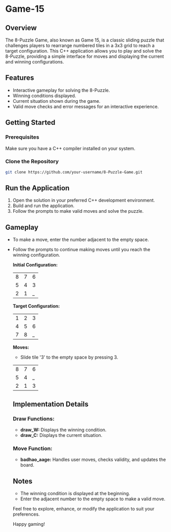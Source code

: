 # Game-15

## Overview

The 8-Puzzle Game, also known as Game 15, is a classic sliding puzzle that challenges players to rearrange numbered tiles in a 3x3 grid to reach a target configuration. This C++ application allows you to play and solve the 8-Puzzle, providing a simple interface for moves and displaying the current and winning configurations.

## Features

- Interactive gameplay for solving the 8-Puzzle.
- Winning conditions displayed.
- Current situation shown during the game.
- Valid move checks and error messages for an interactive experience.

## Getting Started

### Prerequisites

Make sure you have a C++ compiler installed on your system.



### Clone the Repository

```bash
git clone https://github.com/your-username/8-Puzzle-Game.git
```

## Run the Application

1. Open the solution in your preferred C++ development environment.
2. Build and run the application.
3. Follow the prompts to make valid moves and solve the puzzle.

## Gameplay

- To make a move, enter the number adjacent to the empty space.
- Follow the prompts to continue making moves until you reach the winning configuration.

  **Initial Configuration:**
   <table>
  <tr>
    <td>8</td>
    <td>7</td>
    <td>6</td>
  </tr>
  <tr>
    <td>5</td>
    <td>4</td>
    <td>3</td>
  </tr>
  <tr>
    <td>2</td>
    <td>1</td>
    <td>_</td>
  </tr>
</table>
  
  **Target Configuration:**
  <table>
  <tr>
    <td>1</td>
    <td>2</td>
    <td>3</td>
  </tr>
  <tr>
    <td>4</td>
    <td>5</td>
    <td>6</td>
  </tr>
  <tr>
    <td>7</td>
    <td>8</td>
    <td>_</td>
  </tr>
</table>


  **Moves:**
  - Slide tile '3' to the empty space by pressing 3.
  
<table>
  <tr>
    <td>8</td>
    <td>7</td>
    <td>6</td>
  </tr>
  <tr>
    <td>5</td>
    <td>4</td>
    <td>_</td>
  </tr>
  <tr>
    <td>2</td>
    <td>1</td>
    <td>3</td>
  </tr>
</table>



## Implementation Details

### Draw Functions:

- **draw_W:** Displays the winning condition.
- **draw_C:** Displays the current situation.

### Move Function:

- **badhao_aage:** Handles user moves, checks validity, and updates the board.

## Notes

- The winning condition is displayed at the beginning.
- Enter the adjacent number to the empty space to make a valid move.

Feel free to explore, enhance, or modify the application to suit your preferences.

Happy gaming!

